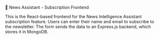 📌 News Assistant - Subscription Frontend

This is the React-based frontend for the News Intelligence Assistant subscription feature.
Users can enter their name and email to subscribe to the newsletter. The form sends the data to an Express.js backend, which stores it in MongoDB.
